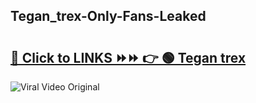 
 ## Tegan_trex-Only-Fans-Leaked

# <h2><a href="https://clipsfans.com/Tegan_trex&ref=git">🔗 Click to LINKS ⏩⏩ 👉 🟢 Tegan trex </a></h2>

<a href="https://clipsfans.com/Tegan_trex&ref=git" rel="nofollow" data-target="animated-image.originalLink"><img src="https://i.ibb.co.com/xMMVF88/686577567.gif" alt="Viral Video Original" style="max-width: 100%; display: inline-block;" data-target="animated-image.originalImage"></a>
